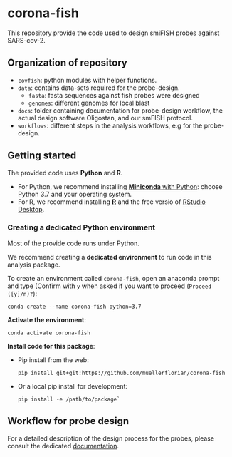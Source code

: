 # corona-fish

This repository provide the code used to design smiFISH probes against SARS-cov-2.

## Organization of repository

* `covfish`: python modules with helper functions.
* `data`: contains data-sets required for the probe-design.
  * `fasta`: fasta sequences against fish probes were designed
  * `genomes`: different genomes for local blast
* `docs`: folder containing documentation for probe-design workflow, the actual design software Oligostan, and our smFISH protocol.
* `workflows`: different steps in the analysis workflows, e.g for the probe-design.

## Getting started

The provided code uses **Python** and **R**.

* For Python, we recommend installing [**Miniconda** with Python](https://docs.conda.io/en/latest/miniconda.html):
choose Python 3.7 and your operating system.
* For R, we recommend installing [**R**](https://www.r-project.org/) and the free versio of [RStudio Desktop](https://rstudio.com/products/rstudio/download/).

### Creating a dedicated Python environment

Most of the provide code runs under Python.

We recommend creating a **dedicated environment** to run code in this analysis package.

To create an environment called `corona-fish`, open an anaconda prompt and type (Confirm with `y` when asked if you want to proceed (`Proceed ([y]/n)?`):

``` Shell
conda create --name corona-fish python=3.7
```

**Activate the environment**:

``` Shell
conda activate corona-fish
```

**Install code for this package**:

* Pip install from the web:
  
  ``` Shell
  pip install git+git:https://github.com/muellerflorian/corona-fish
  ```

* Or a local pip install for development:
  
  ``` Shell
  pip install -e /path/to/package`
  ```

## Workflow for probe design

For a detailed description of the design process for the probes, please consult the dedicated 
[documentation](docs/probe-design-overview.md).

